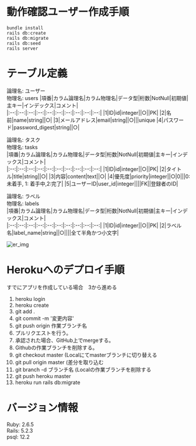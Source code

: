 # 動作確認ユーザー作成手順
```
bundle install
rails db:create
rails db:migrate
rails db:seed
rails server
```

# テーブル定義

論理名: ユーザー  
物理名: users
|項番|カラム論理名|カラム物理名|データ型|桁数|NotNull|初期値|主キー|インデックス|コメント|  
|:--:|:--:|:--:|:--:|:--:|:--:|:--:|:--:|:--:|:--:|
|1|ID|id|integer||○||PK|
|2|名前|name|string||○|
|3|メールアドレス|email|string||○|||unique
|4|パスワード|password_digest|string||○|

論理名: タスク  
物理名: tasks  
|項番|カラム論理名|カラム物理名|データ型|桁数|NotNull|初期値|主キー|インデックス|コメント|  
|:--:|:--:|:--:|:--:|:--:|:--:|:--:|:--:|:--:|:--:|
|1|ID|id|integer||○||PK|
|2|タイトル|title|string||○|
|3|内容|content|text||○|
|4|優先度|priority|integer||○|0|||0:未着手, 1: 着手中,2:完了|
|5|ユーザーID|user_id|integer||||FK||登録者のID|


論理名: ラベル  
物理名: labels  
|項番|カラム論理名|カラム物理名|データ型|桁数|NotNull|初期値|主キー|インデックス|コメント|  
|:--:|:--:|:--:|:--:|:--:|:--:|:--:|:--:|:--:|:--:|
|1|ID|id|integer||○||PK|
|2|ラベル名|label_name|string||○||||全て半角かつ小文字|  

![er_img](https://user-images.githubusercontent.com/60313195/76682098-724de580-663c-11ea-9dd4-3c454bedafe8.png)

# Herokuへのデプロイ手順
すでにアプリを作成している場合　3から進める
1. heroku login
1. heroku create  
1. git add .
1. git commit -m '変更内容'
1. git push origin 作業ブランチ名
1. プルリクエストを行う。
1. 承認された場合、GitHub上でmergeする。
1. Githubの作業ブランチを削除する。
1. git checkout master (Localにてmasterブランチに切り替える
1. git pull origin master (差分を取り込む
1. git branch -d ブランチ名 (Localの作業ブランチを削除する
1. git push heroku master
1. heroku run rails db:migrate

# バージョン情報
Ruby: 2.6.5  
Rails: 5.2.3  
psql: 12.2  